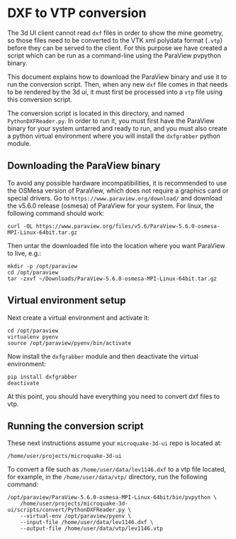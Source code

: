 # DXF to VTP conversion

The 3d UI client cannot read `dxf` files in order to show the mine geometry, so those files need to be converted to the VTK xml polydata format (`.vtp`) before they can be served to the client.  For this purpose we have created a script which can be run as a command-line using the ParaView pvpython binary.

This document explains how to download the ParaView binary and use it to run the conversion script.  Then, when any new `dxf` file comes in that needs to be rendered by the 3d ui, it must first be processed into a `vtp` file using this conversion script.

The conversion script is located in this directory, and named `PythonDXFReader.py`.  In order to run it, you must first have the ParaView binary for your system untarred and ready to run, and you must also create a python virtual environment where you will install the `dxfgrabber` python module.

## Downloading the ParaView binary

To avoid any possible hardware incompatibilities, it is recommended to use the OSMesa version of ParaView, which does not require a graphics card or special drivers.  Go to `https://www.paraview.org/download/` and download the v5.6.0 release (osmesa) of ParaView for your system.  For linux, the following command should work:

```
curl -OL https://www.paraview.org/files/v5.6/ParaView-5.6.0-osmesa-MPI-Linux-64bit.tar.gz
```

Then untar the downloaded file into the location where you want ParaView to live, e.g.:

```
mkdir -p /opt/paraview
cd /opt/paraview
tar -zxvf ~/Downloads/ParaView-5.6.0-osmesa-MPI-Linux-64bit.tar.gz
```

## Virtual environment setup

Next create a virtual environment and activate it:

```
cd /opt/paraview
virtualenv pyenv
source /opt/paraview/pyenv/bin/activate
```

Now install the `dxfgrabber` module and then deactivate the virtual environment:

```
pip install dxfgrabber
deactivate
```

At this point, you should have everything you need to convert dxf files to vtp.

## Running the conversion script 

These next instructions assume your `microquake-3d-ui` repo is located at:

```
/home/user/projects/microquake-3d-ui
```

To convert a file such as `/home/user/data/lev1146.dxf` to a vtp file located, for example, in the `/home/user/data/vtp/` directory, run the following command:

```
/opt/paraview/ParaView-5.6.0-osmesa-MPI-Linux-64bit/bin/pvpython \
    /home/user/projects/microquake-3d-ui/scripts/convert/PythonDXFReader.py \
    --virtual-env /opt/paraview/pyenv \
    --input-file /home/user/data/lev1146.dxf \
    --output-file /home/user/data/vtp/lev1146.vtp
```
